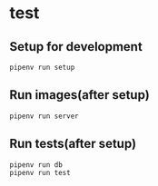 # test

## Setup for development

    pipenv run setup

## Run images(after setup)

    pipenv run server

## Run tests(after setup)

    pipenv run db
    pipenv run test



